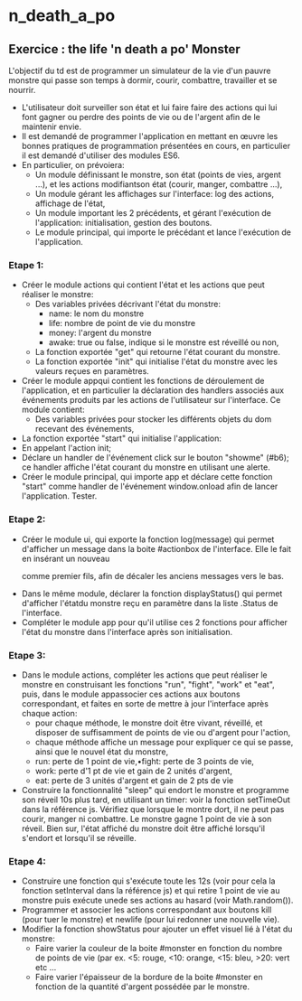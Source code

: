 # n_death_a_po


## Exercice : the life 'n death a po' Monster
L'objectif du td est de programmer un simulateur de la vie d'un pauvre monstre qui passe son temps à dormir, courir, combattre, travailler et se nourrir. 
 - L'utilisateur doit surveiller son état et lui faire faire des actions qui lui font gagner ou perdre des points de vie ou de l'argent afin de le maintenir envie. 
 - Il est demandé de programmer l'application en mettant en œuvre les bonnes pratiques de programmation présentées en cours, en particulier il est demandé d'utiliser des modules ES6.
 - En particulier, on prévoiera: 
    * Un module définissant le monstre, son état (points de vies, argent ...), et les actions modifiantson état (courir, manger, combattre ...),
    * Un module gérant les affichages sur l'interface: log des actions, affichage de l'état,
    * Un module  important les 2 précédents, et gérant l'exécution de l'application: initialisation, gestion des boutons.
    * Le module principal, qui importe le précédant et lance l'exécution de l'application.
### Etape 1: 
- Créer le module actions qui contient l'état et les actions que peut réaliser le monstre: 
    - Des variables privées décrivant l'état du monstre: 
        - name: le nom du monstre
        - life: nombre de point de vie du monstre 
        - money: l'argent du monstre
        - awake: true ou false, indique si le monstre est réveillé ou non,
    - La fonction exportée "get" qui retourne l'état courant du monstre. 
    - La fonction exportée "init" qui initialise l'état du monstre avec les valeurs reçues en paramètres.
- Créer le module  appqui contient les fonctions de déroulement de l'application, et en particulier la déclaration des handlers associés aux événements produits par les actions de l'utilisateur sur l'interface. Ce module contient:
    - Des variables privées pour stocker les différents objets du dom recevant des événements,
- La fonction exportée "start" qui initialise l'application: 
 - En appelant l'action init; 
 - Déclare un  handler de l'événement click sur le bouton "showme" (#b6); ce handler affiche l'état courant du monstre en utilisant une alerte.
 - Créer le module principal, qui importe app et déclare cette fonction "start" comme handler de l'événement window.onload afin de lancer l'application. Tester.
### Etape 2:
- Créer le module ui, qui exporte  la fonction log(message) qui permet d'afficher un message dans la boite #actionbox de l'interface. 
Elle le fait en insérant un nouveau <p> comme premier fils, afin de décaler les anciens messages vers le bas.
- Dans le même module, déclarer la fonction displayStatus() qui permet d'afficher l'étatdu monstre reçu en paramètre dans la liste .Status de l'interface.
- Compléter le module app pour qu'il utilise ces 2 fonctions pour afficher l'état du monstre dans l'interface après son initialisation.
### Etape 3: 
- Dans le module actions, compléter les actions que peut réaliser le monstre en construisant  les fonctions "run", "fight", "work" et "eat", puis, dans le module appassocier ces actions  aux boutons correspondant, et faites en sorte de mettre à jour l'interface après chaque action: 
    - pour chaque méthode, le monstre doit être vivant, réveillé, et disposer de suffisamment de points de vie ou d'argent pour l'action,
    - chaque méthode affiche un message pour expliquer ce qui se passe, ainsi que le nouvel état du monstre,
    - run: perte de 1 point de vie,•fight: perte de 3 points de vie,
    - work: perte d'1 pt de vie et gain de 2 unités d'argent,
    - eat: perte de 3 unités d'argent et gain de 2 pts de vie
- Construire la fonctionnalité "sleep" qui endort le monstre et programme son réveil 10s plus tard, en utilisant un timer: voir la fonction setTimeOut dans la référence js. 
Vérifiez que lorsque le montre dort, il ne peut pas courir, manger ni combattre. Le monstre gagne 1 point de vie à son réveil. 
Bien sur, l'état affiché du monstre doit être affiché lorsqu'il s'endort et lorsqu'il se réveille.

### Etape 4: 
- Construire une fonction qui s'exécute toute les 12s (voir pour cela la fonction setInterval dans la référence js) et qui retire 1 point de vie au monstre puis exécute unede ses actions au hasard (voir Math.random()).
- Programmer et associer les actions correspondant aux boutons kill (pour tuer le monstre) et newlife (pour lui redonner une  nouvelle vie).
- Modifier la fonction showStatus pour ajouter un effet visuel lié à l'état du monstre: 
    - Faire varier la couleur de la boite #monster en fonction  du nombre de points de vie (par ex. <5: rouge, <10: orange,  <15: bleu, >20: vert etc ...
    - Faire varier l'épaisseur de la bordure  de la boite #monster en fonction de la quantité d'argent possédée par le monstre.
